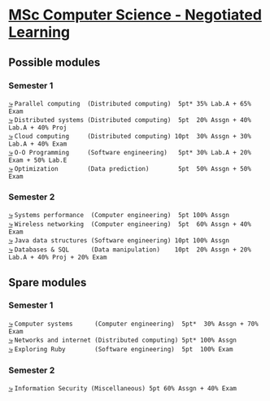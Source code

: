 # [MSc Computer Science - Negotiated Learning](https://www.ucd.ie/cs/study/postgraduate/nlthemes/)

## Possible modules

### Semester 1

[*⤷*](https://hub.ucd.ie/usis/!W_HU_MENU.P_PUBLISH?p_tag=MODULE&MODULE=COMP30250) `Parallel computing  (Distributed computing)  5pt* 35% Lab.A + 65% Exam`\
[*⤷*](https://hub.ucd.ie/usis/!W_HU_MENU.P_PUBLISH?p_tag=MODULE&MODULE=COMP41720) `Distributed systems (Distributed computing)  5pt  20% Assgn + 40% Lab.A + 40% Proj`\
[*⤷*](https://hub.ucd.ie/usis/!W_HU_MENU.P_PUBLISH?p_tag=MODULE&MODULE=COMP47780) `Cloud computing     (Distributed computing) 10pt  30% Assgn + 30% Lab.A + 40% Exam`\
[*⤷*](https://hub.ucd.ie/usis/!W_HU_MENU.P_PUBLISH?p_tag=MODULE&MODULE=COMP30070) `O-O Programming     (Software engineering)   5pt* 30% Lab.A + 20% Exam + 50% Lab.E`\
[*⤷*](https://hub.ucd.ie/usis/!W_HU_MENU.P_PUBLISH?p_tag=MODULE&MODULE=COMP47790) `Optimization        (Data prediction)        5pt  50% Assgn + 50% Exam`

### Semester 2

[*⤷*](https://hub.ucd.ie/usis/!W_HU_MENU.P_PUBLISH?p_tag=MODULE&MODULE=COMP40010) `Systems performance  (Computer engineering)  5pt 100% Assgn`\
[*⤷*](https://hub.ucd.ie/usis/!W_HU_MENU.P_PUBLISH?p_tag=MODULE&MODULE=COMP40660) `Wireless networking  (Computer engineering)  5pt  60% Assgn + 40% Exam`\
[*⤷*](https://hub.ucd.ie/usis/!W_HU_MENU.P_PUBLISH?p_tag=MODULE&MODULE=COMP47500) `Java data structures (Software engineering) 10pt 100% Assgn`\
[*⤷*](https://hub.ucd.ie/usis/!W_HU_MENU.P_PUBLISH?p_tag=MODULE&MODULE=COMP40725) `Databases & SQL      (Data manipulation)    10pt  20% Assgn + 20% Lab.A + 40% Proj + 20% Exam`


## Spare modules

### Semester 1

[*⤷*](https://hub.ucd.ie/usis/!W_HU_MENU.P_PUBLISH?p_tag=MODULE&MODULE=COMP30080) `Computer systems      (Computer engineering)  5pt*  30% Assgn + 70% Exam`\
[*⤷*](https://hub.ucd.ie/usis/!W_HU_MENU.P_PUBLISH?p_tag=MODULE&MODULE=COMP30040) `Networks and internet (Distributed computing) 5pt* 100% Assgn`\
[*⤷*](https://hub.ucd.ie/usis/!W_HU_MENU.P_PUBLISH?p_tag=MODULE&MODULE=COMP47530) `Exploring Ruby        (Software engineering)  5pt  100% Exam`

### Semester 2

[*⤷*](https://hub.ucd.ie/usis/!W_HU_MENU.P_PUBLISH?p_tag=MODULE&MODULE=COMP41280) `Information Security (Miscellaneous) 5pt 60% Assgn + 40% Exam`
